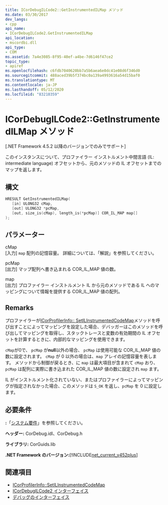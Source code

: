 ```yaml
---
title: ICorDebugILCode2::GetInstrumentedILMap メソッド
ms.date: 03/30/2017
dev_langs:
- cpp
api_name:
- ICorDebugILCode2.GetInstrumentedILMap
api_location:
- mscordbi.dll
api_type:
- COM
ms.assetid: 7a4e3085-8f95-40ef-a4be-7d6146f47ce2
topic_type:
- apiref
ms.openlocfilehash: c6fdb7040620bb7a5b6aea6e0dc41e08d6f346d0
ms.sourcegitcommit: 488aced39b5f374bc0a139a4993616a54d15baf0
ms.translationtype: MT
ms.contentlocale: ja-JP
ms.lasthandoff: 05/12/2020
ms.locfileid: "83210359"
---
```

# <a name="icordebugilcode2getinstrumentedilmap-method"></a>ICorDebugILCode2::GetInstrumentedILMap メソッド
[.NET Framework 4.5.2 以降のバージョンでのみでサポート]  
  
 このインスタンスについて、プロファイラー インストルメント中間言語 (IL: intermediate language) オフセットから、元のメソッドの IL オフセットまでのマップを返します。  
  
## <a name="syntax"></a>構文  
  
```cpp
HRESULT GetInstrumentedILMap(  
   [in] ULONG32 cMap,  
   [out] ULONG32 *pcMap,  
   [out, size_is(cMap), length_is(*pcMap)] COR_IL_MAP map[]  
);  
```  
  
## <a name="parameters"></a>パラメーター  
 cMap  
 [入力] `map` 配列の記憶容量。 詳細については、「解説」を参照してください。  
  
 pcMap  
 [出力] マップ配列へ書き込まれる COR_IL_MAP 値の数。  
  
 map  
 [出力] プロファイラー インストルメント IL から元のメソッドである IL へのマッピングについて情報を提供する COR_IL_MAP 値の配列。  
  
## <a name="remarks"></a>Remarks  
 プロファイラーが[ICorProfilerInfo:: SetILInstrumentedCodeMap](../profiling/icorprofilerinfo-setilinstrumentedcodemap-method.md)メソッドを呼び出すことによってマッピングを設定した場合、デバッガーはこのメソッドを呼び出してマッピングを取得し、スタックトレースと変数の有効期間の IL オフセットを計算するときに、内部的なマッピングを使用できます。  
  
 `cMap`が0で、 `pcMap` が**null**以外の場合、 `pcMap` は使用可能な COR_IL_MAP 値の数に設定されます。 `cMap` が 0 以外の場合は、`map` アレイの記憶容量を表します。 メソッドから制御が戻るとき、に `map` は最大項目が含まれて `cMap` おり、 `pcMap` は配列に実際に書き込まれた COR_IL_MAP 値の数に設定され `map` ます。  
  
 IL がインストルメント化されていない、またはプロファイラーによってマッピングが指定されなかった場合、このメソッドは `S_OK` を返し、`pcMap` を 0 に設定します。  
  
## <a name="requirements"></a>必要条件  
 **:**「[システム要件](../../get-started/system-requirements.md)」を参照してください。  
  
 **ヘッダー:** CorDebug.idl、CorDebug.h  
  
 **ライブラリ:** CorGuids.lib  
  
 **.NET Framework のバージョン:**[!INCLUDE[net_current_v452plus](../../../../includes/net-current-v452plus-md.md)]  
  
## <a name="see-also"></a>関連項目

- [ICorProfilerInfo::SetILInstrumentedCodeMap](../profiling/icorprofilerinfo-setilinstrumentedcodemap-method.md)
- [ICorDebugILCode2 インターフェイス](icordebugilcode2-interface.md)
- [デバッグのインターフェイス](debugging-interfaces.md)
